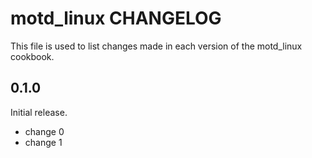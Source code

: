 # motd_linux CHANGELOG

This file is used to list changes made in each version of the motd_linux cookbook.

## 0.1.0

Initial release.

- change 0
- change 1
